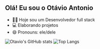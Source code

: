 ## Olá! Eu sou o Otávio Antonio


- 👨‍💻 Hoje sou um Desenvolvedor full stack
- 💻 Elaborando projetos
- 😄 Pronouns: ele/dele 



![Otavio's GitHub stats](https://github-readme-stats.vercel.app/api?username=otaviopereira10\&rank_icon=github)
![Top Langs](https://github-readme-stats.vercel.app/api/top-langs/?username=otaviopereira10&size_weight=0.2&count_weight=0.5)







